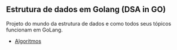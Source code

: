 ## Estrutura de dados em Golang (DSA in GO)

Projeto do mundo da estrutura de dados e como todos seus tópicos funcionam em GoLang.

- [Algoritmos](algoritmo\algoritmo.md)